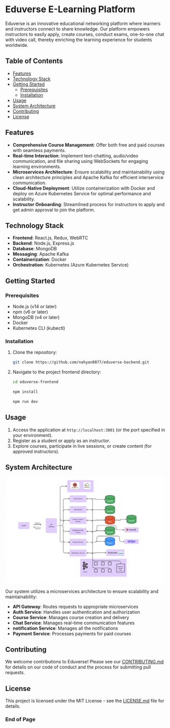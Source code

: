 # Eduverse E-Learning Platform

Eduverse is an innovative educational networking platform where learners and instructors connect to share knowledge. Our platform empowers instructors to easily apply, create courses, conduct exams, one-to-one chat with video call, thereby enriching the learning experience for students worldwide.

## Table of Contents
- [Features](#features)
- [Technology Stack](#technology-stack)
- [Getting Started](#getting-started)
  - [Prerequisites](#prerequisites)
  - [Installation](#installation)
- [Usage](#usage)
- [System Architecture](#system-architecture)
- [Contributing](#contributing)
- [License](#license)

## Features

- **Comprehensive Course Management**: Offer both free and paid courses with seamless payments.
- **Real-time Interaction**: Implement text-chatting, audio/video communication, and file sharing using WebSockets for engaging learning environments.
- **Microservices Architecture**: Ensure scalability and maintainability using clean architecture principles and Apache Kafka for efficient interservice communication.
- **Cloud-Native Deployment**: Utilize containerization with Docker and deploy on Azure Kubernetes Service for optimal performance and scalability.
- **Instructor Onboarding**: Streamlined process for instructors to apply and get admin approval to join the platform.

## Technology Stack

- **Frontend**: React.js, Redux, WebRTC
- **Backend**: Node.js, Express.js
- **Database**: MongoDB
- **Messaging**: Apache Kafka
- **Containerization**: Docker
- **Orchestration**: Kubernetes (Azure Kubernetes Service)


## Getting Started

### Prerequisites

- Node.js (v14 or later)
- npm (v6 or later)
- MongoDB (v4 or later)
- Docker
- Kubernetes CLI (kubectl)

### Installation

1. Clone the repository:

   ```bash
   git clone https://github.com/nahyan0077/eduverse-backend.git
   ```

2. Navigate to the project frontend directory:

   ```bash
   cd eduverse-frontend
   ```

   ```bash
   npm install
   ```

   ```bash
   npm run dev
   ```



## Usage

1. Access the application at `http://localhost:3001` (or the port specified in your environment).
2. Register as a student or apply as an instructor.
3. Explore courses, participate in live sessions, or create content (for approved instructors).

## System Architecture

![Eduverse System Architecture](./docs/system-design.png)

Our system utilizes a microservices architecture to ensure scalability and maintainability:

- **API Gateway**: Routes requests to appropriate microservices
- **Auth Service**: Handles user authentication and authorization
- **Course Service**: Manages course creation and delivery
- **Chat Service**: Manages real-time communication features
- **notification Service**: Manages all the notifications 
- **Payment Service**: Processes payments for paid courses

## Contributing

We welcome contributions to Eduverse! Please see our [CONTRIBUTING.md](CONTRIBUTING.md) for details on our code of conduct and the process for submitting pull requests.

## License

This project is licensed under the MIT License - see the [LICENSE.md](LICENSE.md) file for details.



### End of Page
